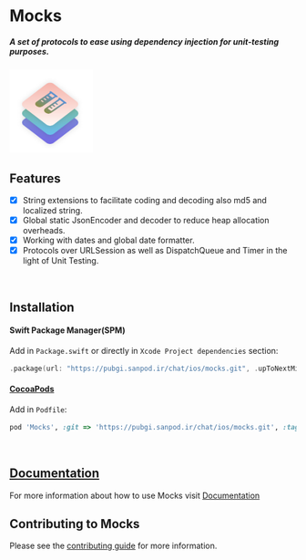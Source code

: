 # Mocks

<h5>A set of protocols to ease using dependency injection for unit-testing purposes.</h5>

<p style='text-align: justify;'></p>
<img src="https://github.com/hamed8080/mocks/raw/main/images/icon.png"  width="146" height="146">

## Features

- [x] String extensions to facilitate coding and decoding also md5 and localized string.
- [x] Global static JsonEncoder and decoder to reduce heap allocation overheads.
- [x] Working with dates and global date formatter.
- [x] Protocols over URLSession as well as DispatchQueue and Timer in the light of Unit Testing. 
<br/>

## Installation

#### Swift Package Manager(SPM) 

Add in `Package.swift` or directly in `Xcode Project dependencies` section:

```swift
.package(url: "https://pubgi.sanpod.ir/chat/ios/mocks.git", .upToNextMinor(from: "1.2.1")),
```

#### [CocoaPods](https://cocoapods.org) 

Add in `Podfile`:

```ruby
pod 'Mocks', :git => 'https://pubgi.sanpod.ir/chat/ios/mocks.git', :tag => '1.2.1'
```
<br/>

## [Documentation](https://hamed8080.github.io/mocks/documentation/mocks/)
For more information about how to use Mocks visit [Documentation](https://hamed8080.github.io/mocks/documentation/mocks/) 
<br/>

## Contributing to Mocks
Please see the [contributing guide](/CONTRIBUTING.md) for more information.

<!-- Copyright (c) 2021-2022 Apple Inc and the Swift Project authors. All Rights Reserved. -->
